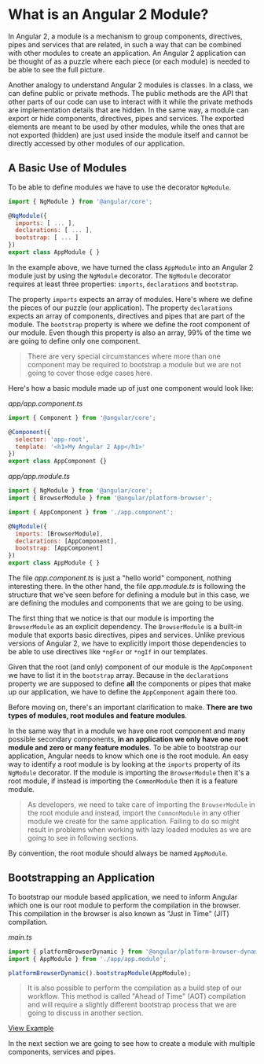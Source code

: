 # What is an Angular 2 Module?

In Angular 2, a module is a mechanism to group components, directives, pipes and services that are related, in such a way that can be combined with other modules to create an application. An Angular 2 application can be thought of as a puzzle where each piece (or each module) is needed to be able to see the full picture.

Another analogy to understand Angular 2 modules is classes. In a class, we can define public or private methods. The public methods are the API that other parts of our code can use to interact with it while the private methods are implementation details that are hidden. In the same way, a module can export or hide components, directives, pipes and services. The exported elements are meant to be used by other modules, while the ones that are not exported (hidden) are just used inside the module itself and cannot be directly accessed by other modules of our application.

## A Basic Use of Modules

To be able to define modules we have to use the decorator `NgModule`.

```js
import { NgModule } from '@angular/core';

@NgModule({
  imports: [ ... ],
  declarations: [ ... ],
  bootstrap: [ ... ]
})
export class AppModule { }
```

In the example above, we have turned the class `AppModule` into an Angular 2 module just by using the `NgModule` decorator. The `NgModule` decorator requires at least three properties: `imports`, `declarations` and `bootstrap`.

The property `imports` expects an array of modules. Here's where we define the pieces of our puzzle (our application). The property `declarations` expects an array of components, directives and pipes that are part of the module. The `bootstrap` property is where we define the root component of our module. Even though this property is also an array, 99% of the time we are going to define only one component.

> There are very special circumstances where more than one component may be required to bootstrap a module but we are not going to cover those edge cases here.

Here's how a basic module made up of just one component would look like:

_app/app.component.ts_

```js
import { Component } from '@angular/core';

@Component({
  selector: 'app-root',
  template: '<h1>My Angular 2 App</h1>'
})
export class AppComponent {}
```

_app/app.module.ts_

```js
import { NgModule } from '@angular/core';
import { BrowserModule } from '@angular/platform-browser';

import { AppComponent } from './app.component';

@NgModule({
  imports: [BrowserModule],
  declarations: [AppComponent],
  bootstrap: [AppComponent]
})
export class AppModule { }
```

The file _app.component.ts_ is just a "hello world" component, nothing interesting there. In the other hand, the file _app.module.ts_ is following the structure that we've seen before for defining a module but in this case, we are defining the modules and components that we are going to be using.

The first thing that we notice is that our module is importing the `BrowserModule` as an explicit dependency. The `BrowserModule` is a built-in module that exports basic directives, pipes and services. Unlike previous versions of Angular 2, we have to explicitly import those dependencies to be able to use directives like `*ngFor` or `*ngIf` in our templates.

Given that the root (and only) component of our module is the `AppComponent` we have to list it in the `bootstrap` array. Because in the `declarations` property we are supposed to define **all** the components or pipes that make up our application, we have to define the `AppComponent` again there too.

Before moving on, there's an important clarification to make. **There are two types of modules, root modules and feature modules**.

In the same way that in a module we have one root component and many possible secondary components, **in an application we only have one root module and zero or many feature modules**. To be able to bootstrap our application, Angular needs to know which one is the root module. An easy way to identify a root module is by looking at the `imports` property of its `NgModule` decorator. If the module is importing the `BrowserModule` then it's a root module, if instead is importing the `CommonModule` then it is a feature module.

> As developers, we need to take care of importing the `BrowserModule` in the root module and instead, import the `CommonModule` in any other module we create for the same application. Failing to do so might result in problems when working with lazy loaded modules as we are going to see in following sections.

By convention, the root module should always be named `AppModule`.

## Bootstrapping an Application

To bootstrap our module based application, we need to inform Angular which one is our root module to perform the compilation in the browser. This compilation in the browser is also known as "Just in Time" (JIT) compilation.

_main.ts_

```js
import { platformBrowserDynamic } from '@angular/platform-browser-dynamic';
import { AppModule } from './app/app.module';

platformBrowserDynamic().bootstrapModule(AppModule);
```

> It is also possible to perform the compilation as a build step of our workflow. This method is called "Ahead of Time" (AOT) compilation and will require a slightly different bootstrap process that we are going to discuss in another section.

[View Example](https://plnkr.co/edit/f2TLtnGAtcZTSSuhWNQ9?p=preview)

In the next section we are going to see how to create a module with multiple components, services and pipes.
